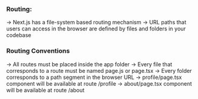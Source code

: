 ### Routing:

-> Next.js has a file-system based routing mechanism
-> URL paths that users can access in the browser are defined by files and folders in your codebase

### Routing Conventions

-> All routes must be placed inside the app folder
-> Every file that corresponds to a route must be named page.js or page.tsx
-> Every folder corresponds to a path segment in the browser URL
-> profile/page.tsx component will be available at route /profile
-> about/page.tsx component will be available at route /about
